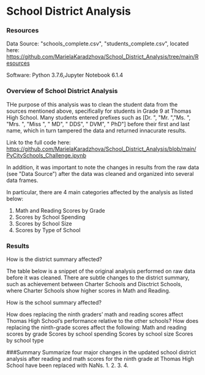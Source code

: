 # School District Analysis


### Resources

Data Source: "schools_complete.csv", "students_complete.csv", located here: https://github.com/MarielaKaradzhova/School_District_Analysis/tree/main/Resources

Software: Python 3.7.6,Jupyter Notebook 6.1.4


### Overview of School District Analysis

THe purpose of this analysis was to clean the student data from the sources mentioned above, specifically for students in Grade 9 at Thomas High School. Many students entered prefixes such as [Dr. ", "Mr. ","Ms. ", "Mrs. ", "Miss ", " MD", " DDS", " DVM", " PhD"] before their first and last name, which in turn tampered the data and returned innacurate results.

Link to the full code here: https://github.com/MarielaKaradzhova/School_District_Analysis/blob/main/PyCitySchools_Challenge.ipynb

In addition, it was important to note the changes in results from the raw data (see "Data Source") after the data was cleaned and organized into several data frames.

In particular, there are 4 main categories affected by the analysis as listed below:

1. Math and Reading Scores by Grade 
2. Scores by School Spending
3. Scores by School Size
4. Scores by Type of School



### Results

How is the district summary affected?

The table below is a snippet of the original analysis performed on raw data before it was cleaned. There are subtle changes to the district summary, such as achievement between Charter Schools and Disctrict Schools, where Charter Schools show higher scores in Math and Reading.

How is the school summary affected?

How does replacing the ninth graders’ math and reading scores affect Thomas High School’s performance relative to the other schools?
How does replacing the ninth-grade scores affect the following:
Math and reading scores by grade
Scores by school spending
Scores by school size
Scores by school type





###Summary
Summarize four major changes in the updated school district analysis after reading and math scores for the ninth grade at Thomas High School have been replaced with NaNs.
1.
2.
3.
4.
